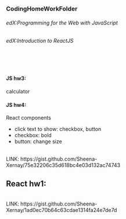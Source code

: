 ### CodingHomeWorkFolder
###### edX:Programming for the Web with JavaScript
###### edX:Introduction to ReactJS
<br>
<br>

#### JS hw3:
calculator

#### JS hw4:
React components
- click text to show: checkbox, button
- checkbox: bold
- button: change size
<br>
LINK:
https://gist.github.com/Sheena-Xernay/75e32206c35d618bc4e03d132ac74743


## React hw1:
<br>
LINK:
https://gist.github.com/Sheena-Xernay/1ad0ec70b64c63cdae1314fa24e7de7d
